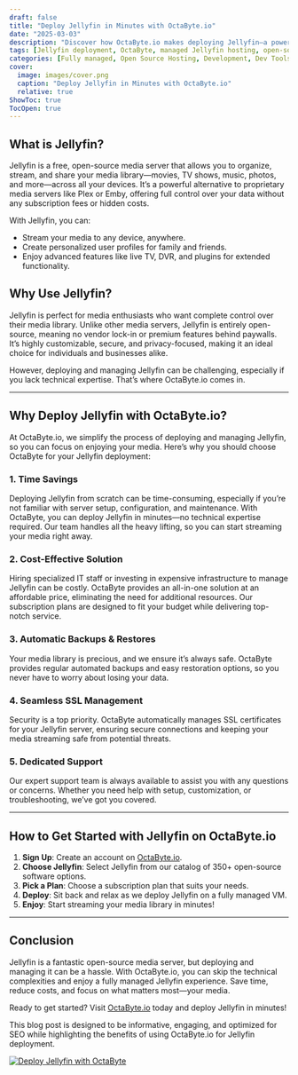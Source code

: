 ```yaml
---
draft: false
title: "Deploy Jellyfin in Minutes with OctaByte.io"
date: "2025-03-03"
description: "Discover how OctaByte.io makes deploying Jellyfin—a powerful, open-source media server—effortless. Save time, reduce costs, and enjoy seamless management with OctaByte's fully managed services."
tags: [Jellyfin deployment, OctaByte, managed Jellyfin hosting, open-source media server, Jellyfin setup, managed open-source software, Jellyfin benefits, OctaByte services, media server hosting, Jellyfin management]
categories: [Fully managed, Open Source Hosting, Development, Dev Tools]
cover:
  image: images/cover.png
  caption: "Deploy Jellyfin in Minutes with OctaByte.io"
  relative: true
ShowToc: true
TocOpen: true
---
```



## What is Jellyfin?

Jellyfin is a free, open-source media server that allows you to organize, stream, and share your media library—movies, TV shows, music, photos, and more—across all your devices. It’s a powerful alternative to proprietary media servers like Plex or Emby, offering full control over your data without any subscription fees or hidden costs.

With Jellyfin, you can:
- Stream your media to any device, anywhere.
- Create personalized user profiles for family and friends.
- Enjoy advanced features like live TV, DVR, and plugins for extended functionality.

## Why Use Jellyfin?

Jellyfin is perfect for media enthusiasts who want complete control over their media library. Unlike other media servers, Jellyfin is entirely open-source, meaning no vendor lock-in or premium features behind paywalls. It’s highly customizable, secure, and privacy-focused, making it an ideal choice for individuals and businesses alike.

However, deploying and managing Jellyfin can be challenging, especially if you lack technical expertise. That’s where OctaByte.io comes in.

---

## Why Deploy Jellyfin with OctaByte.io?

At OctaByte.io, we simplify the process of deploying and managing Jellyfin, so you can focus on enjoying your media. Here’s why you should choose OctaByte for your Jellyfin deployment:

### 1. **Time Savings**
Deploying Jellyfin from scratch can be time-consuming, especially if you’re not familiar with server setup, configuration, and maintenance. With OctaByte, you can deploy Jellyfin in minutes—no technical expertise required. Our team handles all the heavy lifting, so you can start streaming your media right away.

### 2. **Cost-Effective Solution**
Hiring specialized IT staff or investing in expensive infrastructure to manage Jellyfin can be costly. OctaByte provides an all-in-one solution at an affordable price, eliminating the need for additional resources. Our subscription plans are designed to fit your budget while delivering top-notch service.

### 3. **Automatic Backups & Restores**
Your media library is precious, and we ensure it’s always safe. OctaByte provides regular automated backups and easy restoration options, so you never have to worry about losing your data.

### 4. **Seamless SSL Management**
Security is a top priority. OctaByte automatically manages SSL certificates for your Jellyfin server, ensuring secure connections and keeping your media streaming safe from potential threats.

### 5. **Dedicated Support**
Our expert support team is always available to assist you with any questions or concerns. Whether you need help with setup, customization, or troubleshooting, we’ve got you covered.

---

## How to Get Started with Jellyfin on OctaByte.io

1. **Sign Up**: Create an account on [OctaByte.io](https://octabyte.io).
2. **Choose Jellyfin**: Select Jellyfin from our catalog of 350+ open-source software options.
3. **Pick a Plan**: Choose a subscription plan that suits your needs.
4. **Deploy**: Sit back and relax as we deploy Jellyfin on a fully managed VM.
5. **Enjoy**: Start streaming your media library in minutes!

---

## Conclusion

Jellyfin is a fantastic open-source media server, but deploying and managing it can be a hassle. With OctaByte.io, you can skip the technical complexities and enjoy a fully managed Jellyfin experience. Save time, reduce costs, and focus on what matters most—your media.

Ready to get started? Visit [OctaByte.io](https://octabyte.io) today and deploy Jellyfin in minutes!
 

This blog post is designed to be informative, engaging, and optimized for SEO while highlighting the benefits of using OctaByte.io for Jellyfin deployment.

[![Deploy Jellyfin with OctaByte](/images/deploy-on-octabyte.png)](https://octabyte.io/fully-managed-open-source-services/development/dev-tools/jellyfin)
